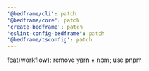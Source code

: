 ```yaml
---
'@bedframe/cli': patch
'@bedframe/core': patch
'create-bedframe': patch
'eslint-config-bedframe': patch
'@bedframe/tsconfig': patch
---
```


feat(workflow): remove yarn + npm; use pnpm
